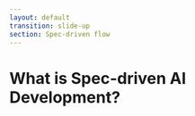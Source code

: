```yaml
---
layout: default
transition: slide-up
section: Spec-driven flow
---
```


# What is Spec-driven AI Development?

<v-switch>
    <template #1>
        <Excalidraw
        drawFilePath="/flow.1.json"
        class="w-[720px] max-w-full mt-20"
        :background="false"/>
    </template>
    <template #2>
        <Excalidraw
        drawFilePath="/flow.2.json"
        class="w-[720px] max-w-full mt-20"
        :background="false"/>
    </template>
    <template #3>
        <Excalidraw
        drawFilePath="/flow.3.json"
        class="w-[720px] max-w-full mt-20"
        :background="false"/>
    </template>
    <template #4>
        <Excalidraw
        drawFilePath="/flow.4.json"
        class="w-[720px] max-w-full mt-20"
        :background="false"/>
    </template>
    <template #5>
        <Excalidraw
        drawFilePath="/flow.5.json"
        class="w-[720px] max-w-full mt-20"
        :background="false"/>
    </template>
</v-switch>

